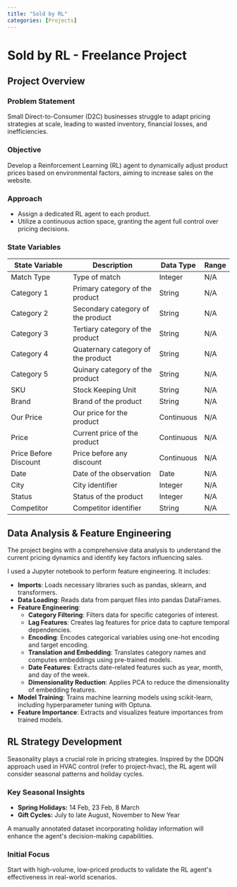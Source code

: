 ```yaml
---
title: "Sold by RL"
categories: [Projects]
---
```


# Sold by RL - Freelance Project

## Project Overview

### Problem Statement
Small Direct-to-Consumer (D2C) businesses struggle to adapt pricing strategies at scale, leading to wasted inventory, financial losses, and inefficiencies.

### Objective
Develop a Reinforcement Learning (RL) agent to dynamically adjust product prices based on environmental factors, aiming to increase sales on the website.

### Approach
- Assign a dedicated RL agent to each product.
- Utilize a continuous action space, granting the agent full control over pricing decisions.

### State Variables

| **State Variable**       | **Description**                       | **Data Type**   | **Range**                     |
|--------------------------|---------------------------------------|-----------------|-------------------------------|
| Match Type               | Type of match                         | Integer         | N/A                           |
| Category 1               | Primary category of the product       | String          | N/A                           |
| Category 2               | Secondary category of the product     | String          | N/A                           |
| Category 3               | Tertiary category of the product      | String          | N/A                           |
| Category 4               | Quaternary category of the product    | String          | N/A                           |
| Category 5               | Quinary category of the product       | String          | N/A                           |
| SKU                      | Stock Keeping Unit                    | String          | N/A                           |
| Brand                    | Brand of the product                  | String          | N/A                           |
| Our Price                | Our price for the product             | Continuous      | N/A                           |
| Price                    | Current price of the product          | Continuous      | N/A                           |
| Price Before Discount    | Price before any discount             | Continuous      | N/A                           |
| Date                     | Date of the observation               | Date            | N/A                           |
| City                     | City identifier                       | Integer         | N/A                           |
| Status                   | Status of the product                 | Integer         | N/A                           |
| Competitor               | Competitor identifier                 | String          | N/A                           |


## Data Analysis & Feature Engineering
The project begins with a comprehensive data analysis to understand the current pricing dynamics and identify key factors influencing sales.

I used a Jupyter notebook to perform feature engineering. It includes:

- **Imports**: Loads necessary libraries such as pandas, sklearn, and transformers.
- **Data Loading**: Reads data from parquet files into pandas DataFrames.
- **Feature Engineering**:
  - **Category Filtering**: Filters data for specific categories of interest.
  - **Lag Features**: Creates lag features for price data to capture temporal dependencies.
  - **Encoding**: Encodes categorical variables using one-hot encoding and target encoding.
  - **Translation and Embedding**: Translates category names and computes embeddings using pre-trained models.
  - **Date Features**: Extracts date-related features such as year, month, and day of the week.
  - **Dimensionality Reduction**: Applies PCA to reduce the dimensionality of embedding features.
- **Model Training**: Trains machine learning models using scikit-learn, including hyperparameter tuning with Optuna.
- **Feature Importance**: Extracts and visualizes feature importances from trained models.



## RL Strategy Development
Seasonality plays a crucial role in pricing strategies. Inspired by the DDQN approach used in HVAC control (refer to project-hvac), the RL agent will consider seasonal patterns and holiday cycles.

### Key Seasonal Insights
- **Spring Holidays:** 14 Feb, 23 Feb, 8 March
- **Gift Cycles:** July to late August, November to New Year

A manually annotated dataset incorporating holiday information will enhance the agent's decision-making capabilities.

### Initial Focus
Start with high-volume, low-priced products to validate the RL agent's effectiveness in real-world scenarios.


